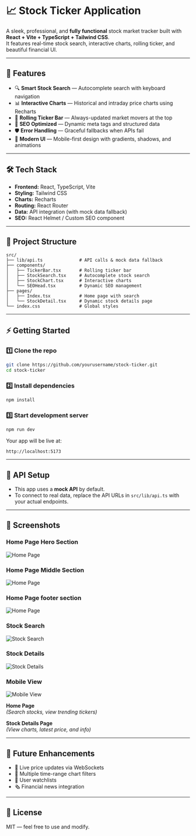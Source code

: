 # 📈 Stock Ticker Application

A sleek, professional, and **fully functional** stock market tracker built with **React + Vite + TypeScript + Tailwind CSS**.  
It features real-time stock search, interactive charts, rolling ticker, and beautiful financial UI.

---

## 🚀 Features

- 🔍 **Smart Stock Search** — Autocomplete search with keyboard navigation
- 📊 **Interactive Charts** — Historical and intraday price charts using Recharts
- 📰 **Rolling Ticker Bar** — Always-updated market movers at the top
- 🎯 **SEO Optimized** — Dynamic meta tags and structured data
- 🛡 **Error Handling** — Graceful fallbacks when APIs fail
- 🎨 **Modern UI** — Mobile-first design with gradients, shadows, and animations

---

## 🛠 Tech Stack

- **Frontend:** React, TypeScript, Vite
- **Styling:** Tailwind CSS
- **Charts:** Recharts
- **Routing:** React Router
- **Data:** API integration (with mock data fallback)
- **SEO:** React Helmet / Custom SEO component

---

## 📂 Project Structure

```
src/
├── lib/api.ts              # API calls & mock data fallback
├── components/
│   ├── TickerBar.tsx       # Rolling ticker bar
│   ├── StockSearch.tsx     # Autocomplete stock search
│   ├── StockChart.tsx      # Interactive charts
│   └── SEOHead.tsx         # Dynamic SEO management
├── pages/
│   ├── Index.tsx           # Home page with search
│   └── StockDetail.tsx     # Dynamic stock details page
└── index.css               # Global styles
```

---

## ⚡ Getting Started

### 1️⃣ Clone the repo

```bash
git clone https://github.com/yourusername/stock-ticker.git
cd stock-ticker
```

### 2️⃣ Install dependencies

```bash
npm install
```

### 3️⃣ Start development server

```bash
npm run dev
```

Your app will be live at:

```
http://localhost:5173
```

---

## 🔗 API Setup

- This app uses a **mock API** by default.
- To connect to real data, replace the API URLs in `src/lib/api.ts` with your actual endpoints.

---

## 📸 Screenshots

### Home Page Hero Section

![Home Page](public/assets/stock-live-1.png)

### Home Page Middle Section

![Home Page](public/assets/stock-live-2.png)

### Home Page footer section

![Home Page](public/assets/stock-live-3.png)

### Stock Search

![Stock Search](public/assets/stock-live-4.png)

### Stock Details

![Stock Details](public/assets/stock-live-5.png)

### Mobile View

![Mobile View](public/assets/stock-live-6.png)

**Home Page**  
_(Search stocks, view trending tickers)_

**Stock Details Page**  
_(View charts, latest price, and info)_

---

## 🚧 Future Enhancements

- 🔄 Live price updates via WebSockets
- 📅 Multiple time-range chart filters
- 📌 User watchlists
- 🗞 Financial news integration

---

## 📜 License

MIT — feel free to use and modify.

